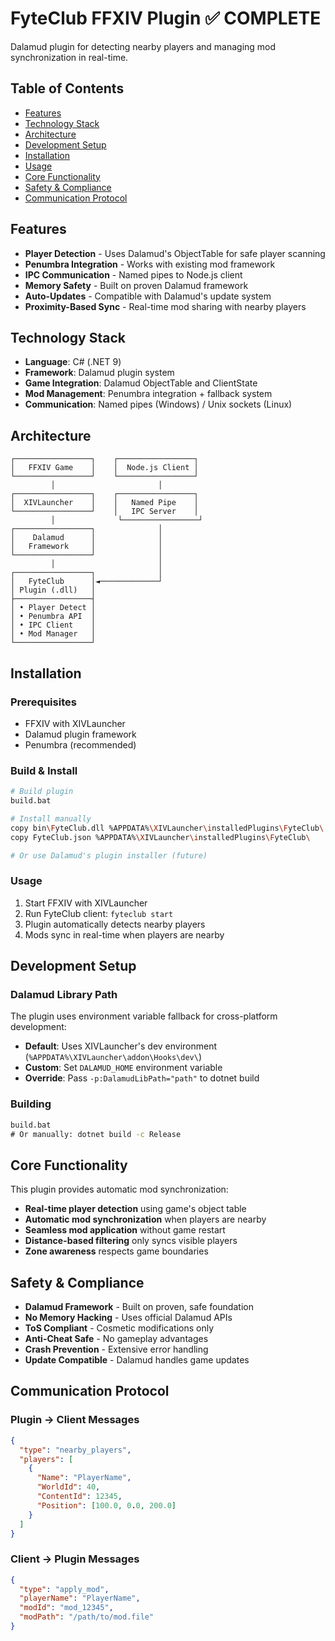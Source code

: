 # FyteClub FFXIV Plugin ✅ COMPLETE

Dalamud plugin for detecting nearby players and managing mod synchronization in real-time.

## Table of Contents

- [Features](#features)
- [Technology Stack](#technology-stack)
- [Architecture](#architecture)
- [Development Setup](#development-setup)
- [Installation](#installation)
- [Usage](#usage)
- [Core Functionality](#core-functionality)
- [Safety & Compliance](#safety--compliance)
- [Communication Protocol](#communication-protocol)

## Features

- **Player Detection** - Uses Dalamud's ObjectTable for safe player scanning
- **Penumbra Integration** - Works with existing mod framework
- **IPC Communication** - Named pipes to Node.js client
- **Memory Safety** - Built on proven Dalamud framework
- **Auto-Updates** - Compatible with Dalamud's update system
- **Proximity-Based Sync** - Real-time mod sharing with nearby players

## Technology Stack

- **Language**: C# (.NET 9)
- **Framework**: Dalamud plugin system
- **Game Integration**: Dalamud ObjectTable and ClientState
- **Mod Management**: Penumbra integration + fallback system
- **Communication**: Named pipes (Windows) / Unix sockets (Linux)

## Architecture

```
┌─────────────────┐    ┌─────────────────┐
│   FFXIV Game    │    │  Node.js Client │
└─────────────────┘    └─────────────────┘
         │                       │
┌─────────────────┐    ┌─────────────────┐
│  XIVLauncher    │    │   Named Pipe    │
└─────────────────┘    │   IPC Server    │
         │              └─────────────────┘
┌─────────────────┐              │
│    Dalamud      │              │
│   Framework     │              │
└─────────────────┘              │
         │                       │
┌─────────────────┐              │
│   FyteClub      │◄─────────────┘
│ Plugin (.dll)   │
├─────────────────┤
│ • Player Detect │
│ • Penumbra API  │
│ • IPC Client    │
│ • Mod Manager   │
└─────────────────┘
```

## Installation

### Prerequisites
- FFXIV with XIVLauncher
- Dalamud plugin framework
- Penumbra (recommended)

### Build & Install
```bash
# Build plugin
build.bat

# Install manually
copy bin\FyteClub.dll %APPDATA%\XIVLauncher\installedPlugins\FyteClub\
copy FyteClub.json %APPDATA%\XIVLauncher\installedPlugins\FyteClub\

# Or use Dalamud's plugin installer (future)
```

### Usage
1. Start FFXIV with XIVLauncher
2. Run FyteClub client: `fyteclub start`
3. Plugin automatically detects nearby players
4. Mods sync in real-time when players are nearby

## Development Setup

### Dalamud Library Path
The plugin uses environment variable fallback for cross-platform development:
- **Default**: Uses XIVLauncher's dev environment (`%APPDATA%\XIVLauncher\addon\Hooks\dev\`)
- **Custom**: Set `DALAMUD_HOME` environment variable
- **Override**: Pass `-p:DalamudLibPath="path"` to dotnet build

### Building
```cmd
build.bat
# Or manually: dotnet build -c Release
```

## Core Functionality

This plugin provides automatic mod synchronization:
- **Real-time player detection** using game's object table
- **Automatic mod synchronization** when players are nearby
- **Seamless mod application** without game restart
- **Distance-based filtering** only syncs visible players
- **Zone awareness** respects game boundaries

## Safety & Compliance

- **Dalamud Framework** - Built on proven, safe foundation
- **No Memory Hacking** - Uses official Dalamud APIs
- **ToS Compliant** - Cosmetic modifications only
- **Anti-Cheat Safe** - No gameplay advantages
- **Crash Prevention** - Extensive error handling
- **Update Compatible** - Dalamud handles game updates

## Communication Protocol

### Plugin → Client Messages
```json
{
  "type": "nearby_players",
  "players": [
    {
      "Name": "PlayerName",
      "WorldId": 40,
      "ContentId": 12345,
      "Position": [100.0, 0.0, 200.0]
    }
  ]
}
```

### Client → Plugin Messages
```json
{
  "type": "apply_mod",
  "playerName": "PlayerName",
  "modId": "mod_12345",
  "modPath": "/path/to/mod.file"
}
```